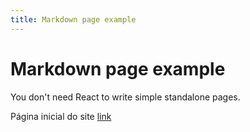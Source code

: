 ```yaml
---
title: Markdown page example
---
```


# Markdown page example

You don't need React to write simple standalone pages.

Página inicial do site [link](/)
